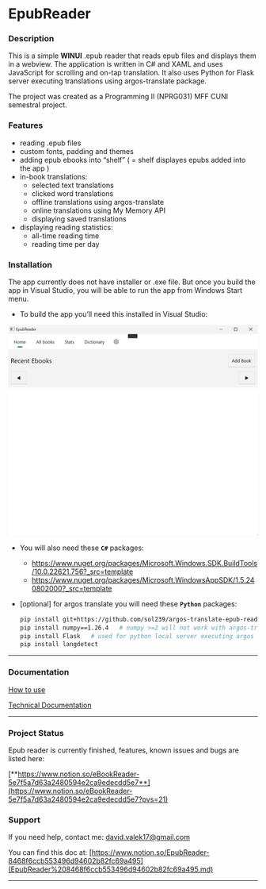 # EpubReader

### Description

This is a simple **WINUI** .epub reader that reads epub files and displays them in a webview.
The application is written in C# and XAML and uses JavaScript for scrolling and on-tap translation. It also uses Python for Flask server executing translations using argos-translate package. 

The project was created as a Programming II (NPRG031) MFF CUNI semestral project.

### Features

- reading .epub files
- custom fonts, padding and themes
- adding epub ebooks into “shelf” ( = shelf displayes epubs added into the app )
- in-book translations:
    - selected text translations
    - clicked word translations
    - offline translations using argos-translate
    - online translations using My Memory API
    - displaying saved translations
- displaying reading statistics:
    - all-time reading time
    - reading time per day

### Installation

The app currently does not have installer or .exe file. But once you build the app in Visual Studio, you will be able to run the app from Windows Start menu.

- To build the app you’ll need this installed in Visual Studio:

![image.png](EpubReader%208468f6ccb553496d94602b82fc69a495/image.png)

- You will also need these **`C#`** packages:
    - https://www.nuget.org/packages/Microsoft.Windows.SDK.BuildTools/10.0.22621.756?_src=template
    - https://www.nuget.org/packages/Microsoft.WindowsAppSDK/1.5.240802000?_src=template
- [optional] for argos translate you will need these **`Python`** packages:
    
    ```bash
    pip install git+https://github.com/sol239/argos-translate-epub-reader.git
    pip install numpy==1.26.4   # numpy >=2 will not work with argos-translate
    pip install Flask   # used for python local server executing argos translations offline
    pip install langdetect
    ```
    

---

### Documentation

[How to use](docs/EpubReader%208468f6ccb553496d94602b82fc69a495/How%20to%20use%20e1003039613b42e8823410165924bdd5.md)

[Technical Documentation](docs/EpubReader%208468f6ccb553496d94602b82fc69a495/Technical%20Documentation%20b5af8669873848ee8557f61019959381.md)

---

### Project Status

Epub reader is currently finished, features, known issues and bugs are listed here:

[**https://www.notion.so/eBookReader-5e7f5a7d63a2480594e2ca9edecdd5e7**](https://www.notion.so/eBookReader-5e7f5a7d63a2480594e2ca9edecdd5e7?pvs=21)

### Support

If you need help, contact me: david.valek17@gmail.com

You can find this doc at: [https://www.notion.so/EpubReader-8468f6ccb553496d94602b82fc69a495](EpubReader%208468f6ccb553496d94602b82fc69a495.md)

---